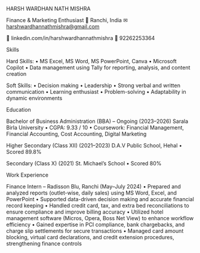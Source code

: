 HARSH WARDHAN NATH MISHRA

Finance & Marketing Enthusiast
📍 Ranchi, India
✉ harshwardhannathmishra@gmail.com

🔗 linkedin.com/in/harshwardhannathmishra
📱 92262253364

Skills

Hard Skills:
• MS Excel, MS Word, MS PowerPoint, Canva
• Microsoft Copilot
• Data management using Tally for reporting, analysis, and content creation

Soft Skills:
• Decision making
• Leadership
• Strong verbal and written communication
• Learning enthusiast
• Problem-solving
• Adaptability in dynamic environments

Education

Bachelor of Business Administration (BBA) – Ongoing (2023–2026)
Sarala Birla University
• CGPA: 9.33 / 10
• Coursework: Financial Management, Financial Accounting, Cost Accounting, Digital Marketing

Higher Secondary (Class XII) (2021–2023)
D.A.V Public School, Hehal
• Scored 89.8%

Secondary (Class X) (2021)
St. Michael’s School
• Scored 80%

Work Experience

Finance Intern – Radisson Blu, Ranchi (May–July 2024)
• Prepared and analyzed reports (outlet-wise, daily sales) using MS Word, Excel, and PowerPoint
• Supported data-driven decision making and accurate financial record keeping
• Handled credit card, tax, and extra bed reconciliations to ensure compliance and improve billing accuracy
• Utilized hotel management software (Micros, Opera, Boss Net View) to enhance workflow efficiency
• Gained expertise in PCI compliance, bank chargebacks, and charge slip settlements for secure transactions
• Managed card amount blocking, virtual card declarations, and credit extension procedures, strengthening finance controls
